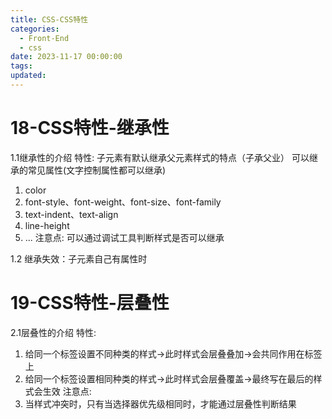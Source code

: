 ```yaml
---
title: CSS-CSS特性
categories:
  - Front-End
  - css
date: 2023-11-17 00:00:00
tags:
updated:
---
```


<!-- toc -->

# 18-CSS特性-继承性

1.1继承性的介绍
特性: 子元素有默认继承父元素样式的特点（子承父业）
可以继承的常见属性(文字控制属性都可以继承)
1. color
2. font-style、font-weight、font-size、font-family
3. text-indent、text-align
4. line-height
5. ...
注意点: 可以通过调试工具判断样式是否可以继承

1.2 继承失效：子元素自己有属性时

# 19-CSS特性-层叠性

2.1层叠性的介绍
特性:
1. 给同一个标签设置不同种类的样式->此时样式会层叠叠加->会共同作用在标签上
2. 给同一个标签设置相同种类的样式->此时样式会层叠覆盖->最终写在最后的样式会生效
注意点:
1. 当样式冲突时，只有当选择器优先级相同时，才能通过层叠性判断结果
